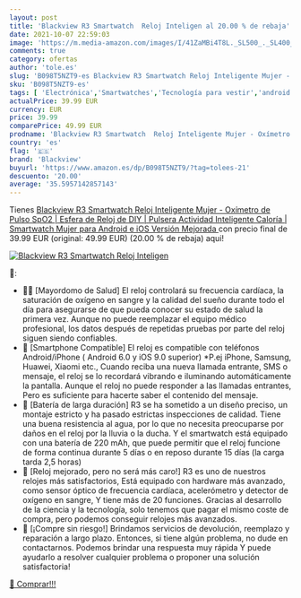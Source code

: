 ```yaml
---
layout: post
title: 'Blackview R3 Smartwatch  Reloj Inteligen al 20.00 % de rebaja'
date: 2021-10-07 22:59:03
image: 'https://m.media-amazon.com/images/I/41ZaMBi4T8L._SL500_._SL400_.jpg'
comments: true
category: ofertas
author: 'tole.es'
slug: 'B098T5NZT9-es Blackview R3 Smartwatch Reloj Inteligente Mujer - Oxímetro...'
sku: 'B098T5NZT9-es'
tags: [ 'Electrónica','Smartwatches','Tecnología para vestir','android','blackview', ]
actualPrice: 39.99 EUR
currency: EUR
price: 39.99
comparePrice: 49.99 EUR
prodname: 'Blackview R3 Smartwatch  Reloj Inteligente Mujer - Oxímetro de Pulso  SpO2  | Esfera de Reloj de DIY | Pulsera Actividad Inteligente Caloría | Smartwatch Mujer para Android e iOS  Versión Mejorada '
country: 'es'
flag: '🇪🇸'
brand: 'Blackview'
buyurl: 'https://www.amazon.es/dp/B098T5NZT9/?tag=tolees-21'
descuento: '20.00'
average: '35.5957142857143'
---
```


Tienes [Blackview R3 Smartwatch  Reloj Inteligente Mujer - Oxímetro de Pulso  SpO2  | Esfera de Reloj de DIY | Pulsera Actividad Inteligente Caloría | Smartwatch Mujer para Android e iOS  Versión Mejorada ](https://www.amazon.es/dp/B098T5NZT9/?tag=tolees-21) con precio final de  39.99 EUR (original: 49.99 EUR) (20.00 %  de rebaja) aqui!

[![Blackview R3 Smartwatch  Reloj Inteligen](https://m.media-amazon.com/images/I/41ZaMBi4T8L._SL500_._SL400_.jpg)](https://www.amazon.es/dp/B098T5NZT9/?tag=tolees-21)

🔎:

- 👨‍⚕ [Mayordomo de Salud] El reloj controlará su frecuencia cardíaca, la saturación de oxígeno en sangre y la calidad del sueño durante todo el día para asegurarse de que pueda conocer su estado de salud la primera vez. Aunque no puede reemplazar el equipo médico profesional, los datos después de repetidas pruebas por parte del reloj siguen siendo confiables.
- 📱 [Smartphone Compatible] El reloj es compatible con teléfonos Android/iPhone ( Android 6.0 y iOS 9.0 superior) *P.ej iPhone, Samsung, Huawei, Xiaomi etc., Cuando reciba una nueva llamada entrante, SMS o mensaje, el reloj se lo recordará vibrando e iluminando automáticamente la pantalla. Aunque el reloj no puede responder a las llamadas entrantes, Pero es suficiente para hacerte saber el contenido del mensaje.
- 🔋 [Batería de larga duración] R3 se ha sometido a un diseño preciso, un montaje estricto y ha pasado estrictas inspecciones de calidad. Tiene una buena resistencia al agua, por lo que no necesita preocuparse por daños en el reloj por la lluvia o la ducha. Y el smartwatch está equipado con una batería de 220 mAh, que puede permitir que el reloj funcione de forma continua durante 5 días o en reposo durante 15 días (la carga tarda 2,5 horas)
- 💝 [Reloj mejorado, pero no será más caro!] R3 es uno de nuestros relojes más satisfactorios, Está equipado con hardware más avanzado, como sensor óptico de frecuencia cardíaca, acelerómetro y detector de oxígeno en sangre, Y tiene más de 20 funciones. Gracias al desarrollo de la ciencia y la tecnología, solo tenemos que pagar el mismo coste de compra, pero podemos conseguir relojes más avanzados.
- 💯 [¡Compre sin riesgo!] Brindamos servicios de devolución, reemplazo y reparación a largo plazo. Entonces, si tiene algún problema, no dude en contactarnos. Podemos brindar una respuesta muy rápida Y puede ayudarlo a resolver cualquier problema o proponer una solución satisfactoria!

[🛒 Comprar!!!](https://www.amazon.es/dp/B098T5NZT9/?tag=tolees-21)

